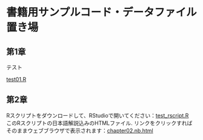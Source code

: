 # 書籍用サンプルコード・データファイル置き場

## 第1章
テスト

[test01.R](https://tksmiki.github.io/test_R/test01.R)

## 第2章
Rスクリプトをダウンロードして、RStudioで開いてください：[test_rscript.R](https://tksmiki.github.io/test_R/test_rscript.R) <br>
このRスクリプトの日本語解説込みのHTMLファイル. リンクをクリックすればそのままウェブブラウザで表示されます：[chapter02.nb.html](https://tksmiki.github.io/test_R/chapter02.nb.html) <br>
